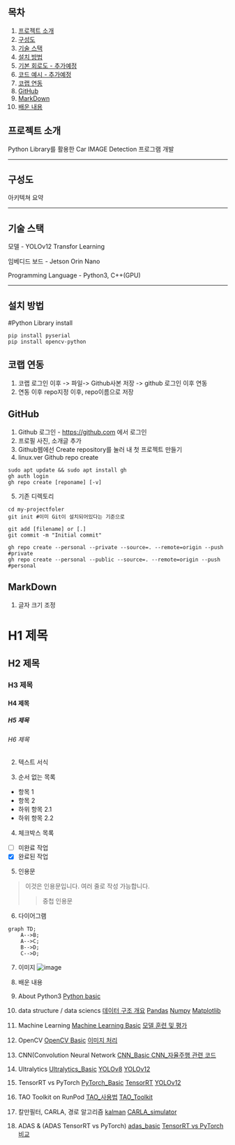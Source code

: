 ## 목차
1. [프로젝트 소개](#프로젝트-소개)
2. [구성도](#구성도)
3. [기술 스택](#기술-스택)
4. [설치 방법](#설치-방법)
5. [기본 회로도 - 추가예정](#기본-회로도)
6. [코드 예시 - 추가예정](#코드-예시)
7. [코랩 연동](#코렙-연동)
8. [GitHub](#Github) 
9. [MarkDown](#MarkDown)
10. [배운 내용](#배운-내용)


## 프로젝트 소개

Python Library를 활용한 Car IMAGE Detection 프로그램 개발

---

## 구성도

아키텍쳐 요약

---


## 기술 스택

모델 - YOLOv12 Transfor Learning

임베디드 보드 - Jetson Orin Nano

Programming Language - Python3, C++(GPU)

---

## 설치 방법

#Python Library install
```
pip install pyserial
pip install opencv-python
```

## 코랩 연동

1. 코랩 로그인 이후 -> 파일-> Github사본 저장 -> github 로그인 이후 연동
2. 연동 이후 repo지정 이후, repo이름으로 저장 


## GitHub

1. Github 로그인 - https://github.com 에서 로그인
2. 프로필 사진, 소개글 추가
3. Github웹에선 Create repository를 눌러 내 첫 프로젝트 만들기
4. linux.ver Github repo create
```
sudo apt update && sudo apt install gh
gh auth login
gh repo create [reponame] [-v]

```
5. 기존 디렉토리
```
cd my-projectfoler
git init #이미 Git이 설치되어있다는 기준으로

git add [filename] or [.]
git commit -m "Initial commit"

gh repo create --personal --private --source=. --remote=origin --push #private
gh repo create --personal --public --source=. --remote=origin --push #personal
```

## MarkDown

1. 글자 크기 조정

# H1 제목
## H2 제목
### H3 제목
#### H4 제목
##### H5 제목
###### H6 제목

2. 텍스트 서식

3. 순서 없는 목록

- 항목 1
- 항목 2
 - 하위 항목 2.1
 - 하위 항목 2.2

4. 체크박스 목록

- [ ] 미완료 작업
- [x] 완료된 작업

5. 인용문

> 이것은 인용문입니다.
> 여러 줄로 작성 가능합니다.
>> 중첩 인용문

6. 다이어그램

```mermaid
graph TD;
    A-->B;
    A-->C;
    B-->D;
    C-->D;
```
7. 이미지
![image](https://github.com/user-attachments/assets/dd444ae9-c57a-4d13-b63a-a4e6c7515df8)

10. 배운 내용
1. About Python3
[Python basic](https://github.com/jetsonmom/git_test_markdown_sample/blob/main/docs/python3.md)
2. data structure / data sciencs
[데이터 구조 개요](https://github.com/jetsonmom/git_test_markdown_sample/blob/main/data_structures.md)
[Pandas](https://github.com/jetsonmom/git_test_markdown_sample/blob/main/pandas.md)
[Numpy](https://github.com/jetsonmom/git_test_markdown_sample/blob/main/numpy.md)
[Matplotlib](https://github.com/jetsonmom/git_test_markdown_sample/blob/main/Matplotlib.md)
3. Machine Learning
[Machine Learning Basic](https://github.com/jetsonmom/git_test_markdown_sample/blob/main/ml_basic.md)
[모델 훈련 및 평가](https://github.com/jetsonmom/git_test_markdown_sample/blob/main/ml_test.md)
4. OpenCV
[OpenCV Basic](https://github.com/jetsonmom/git_test_markdown_sample/blob/main/OpenCV_basic.md)
[이미지 처리](https://github.com/jetsonmom/git_test_markdown_sample/blob/main/image_test.md)
5. CNN(Convolution Neural Network
[CNN_Basic](https://github.com/jetsonmom/git_test_markdown_sample/blob/main/CNN_basic.md)[
CNN_자율주행 관련 코드](https://github.com/jetsonmom/git_test_markdown_sample/blob/main/cnn_test.md)
6. Ultralytics
[Ultralytics_Basic](https://github.com/jetsonmom/git_test_markdown_sample/blob/main/Ultralytics_basic.md)
[YOLOv8](https://github.com/jetsonmom/git_test_markdown_sample/blob/main/YOLOv8_test.md)
[YOLOv12](https://github.com/jetsonmom/git_test_markdown_sample/blob/main/YOLOv12_test.md)
7. TensorRT vs PyTorch
[PyTorch_Basic](https://github.com/jetsonmom/git_test_markdown_sample/blob/main/PyTorch_basic.md)
[TensorRT](https://github.com/jetsonmom/git_test_markdown_sample/blob/main/TensorRT_test.md)
[YOLOv12](https://github.com/jetsonmom/git_test_markdown_sample/blob/main/YOLOv12_test.md)
8. TAO Toolkit on RunPod
[TAO_사용법](https://github.com/jetsonmom/git_test_markdown_sample/blob/main/.TAO_install.md)
[TAO_Toolkit](https://github.com/jetsonmom/git_test_markdown_sample/blob/main/.TAO_Toolkit.md)
9. 칼만필터, CARLA, 경로 알고리즘
[kalman](https://github.com/jetsonmom/git_test_markdown_sample/blob/main/.kalman.md)
[CARLA_simulator](https://github.com/jetsonmom/git_test_markdown_sample/blob/main/.CARLA.md)
10. ADAS & (ADAS TensorRT vs PyTorch)
[adas_basic](https://github.com/jetsonmom/git_test_markdown_sample/blob/main/.adas_basic.md)
[TensorRT vs PyTorch 비교](https://github.com/jetsonmom/git_test_markdown_sample/blob/main/.vs.md)

